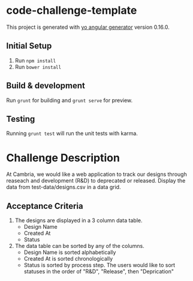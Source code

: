 # code-challenge-template

This project is generated with [yo angular generator](https://github.com/yeoman/generator-angular)
version 0.16.0.

## Initial Setup

1. Run `npm install`
2. Run `bower install`

## Build & development

Run `grunt` for building and `grunt serve` for preview.

## Testing

Running `grunt test` will run the unit tests with karma.

# Challenge Description

At Cambria, we would like a web application to track our designs through reaseach and development (R&D) to deprecated or released. Display the data from test-data/designs.csv in a data grid.

## Acceptance Criteria

1. The designs are displayed in a 3 column data table.
   * Design Name
   * Created At
   * Status
2. The data table can be sorted by any of the columns.
   * Design Name is sorted alphabetically
   * Created At is sorted chronologically
   * Status is sorted by process step. The users would like to sort statuses in the order of "R&D", "Release", then "Deprication"
